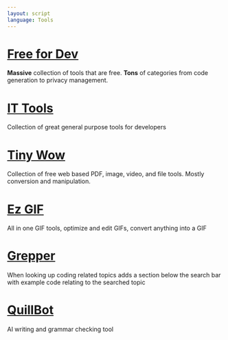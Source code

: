 ```yaml
---
layout: script
language: Tools
---
```


# [<ins>**Free for Dev**</ins>](https://free-for.dev/#/?id=free-fordev)

**Massive** collection of tools that are free. **Tons** of categories from code generation to privacy management.

# [IT Tools](https://it-tools.tech/)

Collection of great general purpose tools for developers

# [Tiny Wow](https://tinywow.com/)

Collection of free web based PDF, image, video, and file tools. Mostly conversion and manipulation.

# [Ez GIF](https://ezgif.com/optimize)

All in one GIF tools, optimize and edit GIFs, convert anything into a GIF

# [Grepper](https://chromewebstore.google.com/detail/grepper/amaaokahonnfjjemodnpmeenfpnnbkco)

When looking up coding related topics adds a section below the search bar with example code relating to the searched topic

# [QuillBot](https://chromewebstore.google.com/detail/quillbot-ai-writing-and-g/iidnbdjijdkbmajdffnidomddglmieko)

AI writing and grammar checking tool